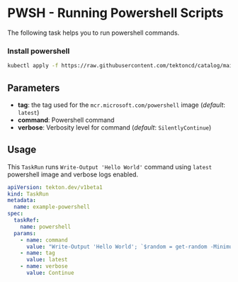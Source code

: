 # PWSH - Running Powershell Scripts

The following task helps you to run powershell commands. 

### Install powershell

```bash
kubectl apply -f https://raw.githubusercontent.com/tektoncd/catalog/main/task/powershell/0.1/powershell.yaml
```

## Parameters

- **tag**: the tag used for the `mcr.microsoft.com/powershell` image (_default_: `latest`)
- **command**: Powershell command
- **verbose**: Verbosity level for command (_default_: `SilentlyContinue`)

## Usage

This `TaskRun` runs `Write-Output 'Hello World'` command using `latest` powershell image and verbose logs enabled.

```yaml
apiVersion: tekton.dev/v1beta1
kind: TaskRun
metadata:
  name: example-powershell
spec:
  taskRef:
    name: powershell
  params:
    - name: command
      value: "Write-Output 'Hello World'; `$random = get-random -Minimum 0 -Maximum 100; write-output 'Created this number for you $random'"
    - name: tag
      value: latest
    - name: verbose
      value: Continue
```
